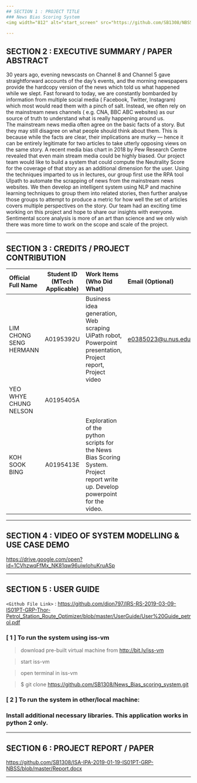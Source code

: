```yaml
---
## SECTION 1 : PROJECT TITLE
### News Bias Scoring System
<img width="812" alt="start_screen" src="https://github.com/SB1308/NBSS/blob/master/NBSS_Cover.jpg">

---
```

## SECTION 2 : EXECUTIVE SUMMARY / PAPER ABSTRACT
30 years ago, evening newscasts on Channel 8 and Channel 5 gave straightforward accounts of the day’s events, and the morning newspapers provide the hardcopy version of the news which told us what happened while we slept. Fast forward to today, we are constantly bombarded by information from multiple social media ( Facebook, Twitter, Instagram) which most would read them with a pinch of salt. Instead, we often rely on the mainstream news channels ( e.g. CNA, BBC ABC websites) as our source of truth to understand what is really happening around us.  
The mainstream news media often agree on the basic facts of a story. But they may still disagree on what people should think about them. This is because while the facts are clear, their implications are murky — hence it can be entirely legitimate for two articles to take utterly opposing views on the same story. A recent media bias chart in 2018 by Pew Research Centre revealed that even main stream media could be highly biased. 
Our project team would like to build a system that could compute the Neutrality Score for the coverage of that story as an additional dimension for the user.  Using the techniques imparted to us in lectures, our group first use the RPA tool UIpath to automate the scrapping of news from the mainstream news websites. We then develop an intelligent system using NLP and machine learning techniques to group them into related stories, then further analyse those groups to attempt to produce a metric for how well the set of articles covers multiple perspectives on the story.
Our team had an exciting time working on this project and hope to share our insights with everyone. Sentimental score analysis is more of an art than science and we only wish there was more time to work on the scope and scale of the project. 
  

---
## SECTION 3 : CREDITS / PROJECT CONTRIBUTION

| Official Full Name  | Student ID (MTech Applicable)  | Work Items (Who Did What) | Email (Optional) |
| :------------ |:---------------:| :-----| :-----|
| LIM CHONG SENG HERMANN  | A0195392U | Business idea generation, Web scraping UiPath robot, Powerpoint presentation, Project report, Project video | e0385023@u.nus.edu |
| YEO WHYE CHUNG NELSON | A0195405A |  |  |
| KOH SOOK BING | A0195413E | Exploration of the python scripts for the News Bias Scoring System.   Project report write up. Develop powerpoint for the video.  |  |

---
## SECTION 4 : VIDEO OF SYSTEM MODELLING & USE CASE DEMO

https://drive.google.com/open?id=1CVhzwqFfMx_NK81qw96ujwIohuKruASp

---
## SECTION 5 : USER GUIDE

`<Github File Link>` : <https://github.com/dion797/IRS-RS-2019-03-09-IS01PT-GRP-Thor-Petrol_Station_Route_Optimizer/blob/master/UserGuide/User%20Guide_petrol.pdf>

### [ 1 ] To run the system using iss-vm

> download pre-built virtual machine from http://bit.ly/iss-vm

> start iss-vm

> open terminal in iss-vm

> $ git clone https://github.com/SB1308/News_Bias_scoring_system.git



### [ 2 ] To run the system in other/local machine:
### Install additional necessary libraries. This application works in python 2 only.

---
## SECTION 6 : PROJECT REPORT / PAPER
https://github.com/SB1308/ISA-IPA-2019-01-19-IS01PT-GRP-NBSS/blob/master/Report.docx

---
